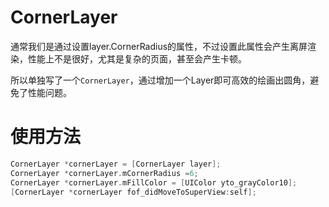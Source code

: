 # CornerLayer

通常我们是通过设置layer.CornerRadius的属性，不过设置此属性会产生离屏渲染，性能上不是很好，尤其是复杂的页面，甚至会产生卡顿。

所以单独写了一个`CornerLayer`，通过增加一个Layer即可高效的绘画出圆角，避免了性能问题。
# 使用方法
```C
CornerLayer *cornerLayer = [CornerLayer layer];
CornerLayer *cornerLayer.mCornerRadius =6;
CornerLayer *cornerLayer.mFillColor = [UIColor yto_grayColor10];
[CornerLayer *cornerLayer fof_didMoveToSuperView:self];
```